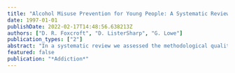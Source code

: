 ```yaml
---
title: "Alcohol Misuse Prevention for Young People: A Systematic Review Reveals Methodological Concerns and Lack of Reliable Evidence of Effectiveness"
date: 1997-01-01
publishDate: 2022-02-17T14:48:56.638213Z
authors: ["D. R. Foxcroft", "D. ListerSharp", "G. Lowe"]
publication_types: ["2"]
abstract: "In a systematic review we assessed the methodological quality of evaluations of alcohol misuse prevention programmes for young people, and recorded evidence of effectiveness. Studies were identified through systematic searches of electronic databases; hand searches of all obtained papers, existing reviews and several journals; and mailshots to key organizations, conferences and individuals. Relevant papers were checked and cross-checked by members of the review team, and only those studies with an experimental or quasi-experimental design and positive attributes on a number of other quality criteria were included in the review. After pre-screening over 500 papers which reported prevention programmes, information was systematically abstracted from 155 papers. Only 33 studies merited inclusion in the review, and most of these had some methodological shortcomings. Twenty-one studies reported some significant short- and medium-term reductions in drinking behaviour. Of two studies which carried out longer-term evaluations, only one reported a significant longer-term effect, with small effect sizes. No factors clearly distinguished partially effective from ineffective or harmful prevention programmes. In conclusion, the lack of reliable evidence means that no one type of prevention programme can be recommended. In particular there is a need to carry out well-designed scientific evaluations of the effectiveness of current or new prevention efforts which target young people's alcohol misuse."
featured: false
publication: "*Addiction*"
---
```


